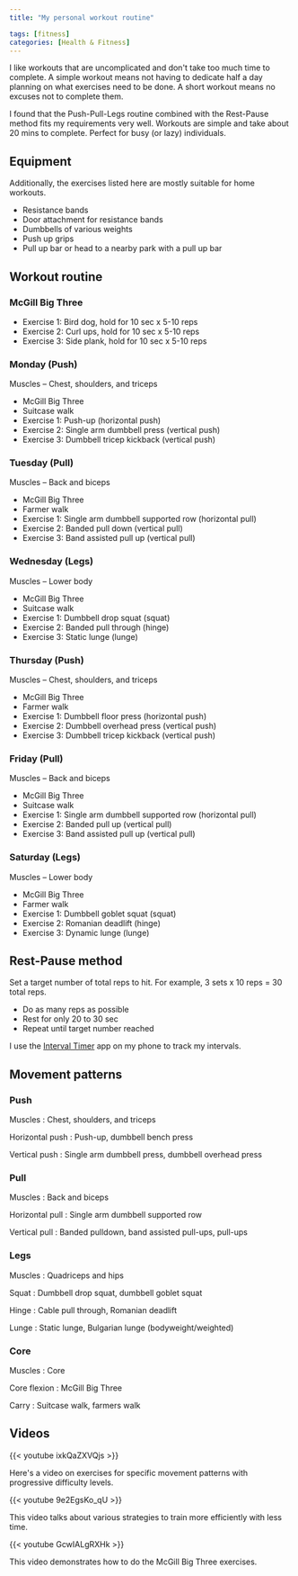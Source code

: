 ```yaml
---
title: "My personal workout routine"

tags: [fitness]
categories: [Health & Fitness]
---
```


I like workouts that are uncomplicated and don't take too much time to complete. A simple workout means not having to dedicate half a day planning on what exercises need to be done. A short workout means no excuses not to complete them.

I found that the Push-Pull-Legs routine combined with the Rest-Pause method fits my requirements very well. Workouts are simple and take about 20 mins to complete. Perfect for busy (or lazy) individuals.

## Equipment

Additionally, the exercises listed here are mostly suitable for home workouts.

- Resistance bands
- Door attachment for resistance bands
- Dumbbells of various weights
- Push up grips
- Pull up bar or head to a nearby park with a pull up bar

## Workout routine

### McGill Big Three

- Exercise 1: Bird dog, hold for 10 sec x 5-10 reps
- Exercise 2: Curl ups, hold for 10 sec x 5-10 reps
- Exercise 3: Side plank, hold for 10 sec x 5-10 reps

### Monday (Push)

Muscles – Chest, shoulders, and triceps

- McGill Big Three
- Suitcase walk
- Exercise 1: Push-up (horizontal push)
- Exercise 2: Single arm dumbbell press (vertical push)
- Exercise 3: Dumbbell tricep kickback (vertical push)

### Tuesday (Pull)

Muscles – Back and biceps

- McGill Big Three
- Farmer walk
- Exercise 1: Single arm dumbbell supported row (horizontal pull)
- Exercise 2: Banded pull down (vertical pull)
- Exercise 3: Band assisted pull up (vertical pull)

### Wednesday (Legs)

Muscles – Lower body

- McGill Big Three
- Suitcase walk
- Exercise 1: Dumbbell drop squat (squat)
- Exercise 2: Banded pull through (hinge)
- Exercise 3: Static lunge (lunge)

### Thursday (Push)

Muscles – Chest, shoulders, and triceps

- McGill Big Three
- Farmer walk
- Exercise 1: Dumbbell floor press (horizontal push)
- Exercise 2: Dumbbell overhead press (vertical push)
- Exercise 3: Dumbbell tricep kickback (vertical push)

### Friday (Pull)

Muscles – Back and biceps

- McGill Big Three
- Suitcase walk
- Exercise 1: Single arm dumbbell supported row (horizontal pull)
- Exercise 2: Banded pull up (vertical pull)
- Exercise 3: Band assisted pull up (vertical pull)

### Saturday (Legs)

Muscles – Lower body

- McGill Big Three
- Farmer walk
- Exercise 1: Dumbbell goblet squat (squat)
- Exercise 2: Romanian deadlift (hinge)
- Exercise 3: Dynamic lunge (lunge)



## Rest-Pause method

Set a target number of total reps to hit. For example, 3 sets x 10 reps = 30 total reps.

- Do as many reps as possible
- Rest for only 20 to 30 sec
- Repeat until target number reached

I use the [Interval Timer](https://apps.apple.com/sg/app/interval-timer/id1124297113) app on my phone to track my intervals.

## Movement patterns

### Push

Muscles
: Chest, shoulders, and triceps

Horizontal push
: Push-up, dumbbell bench press

Vertical push
: Single arm dumbbell press, dumbbell overhead press

### Pull

Muscles
: Back and biceps

Horizontal pull
: Single arm dumbbell supported row

Vertical pull
: Banded pulldown, band assisted pull-ups, pull-ups

### Legs

Muscles
: Quadriceps and hips

Squat
: Dumbbell drop squat, dumbbell goblet squat

Hinge
: Cable pull through, Romanian deadlift

Lunge
: Static lunge, Bulgarian lunge (bodyweight/weighted)

### Core

Muscles
: Core

Core flexion
: McGill Big Three

Carry
: Suitcase walk, farmers walk

## Videos

{{< youtube ixkQaZXVQjs >}}

Here's a video on exercises for specific movement patterns with progressive difficulty levels.

{{< youtube 9e2EgsKo_qU >}}

This video talks about various strategies to train more efficiently with less time.

{{< youtube GcwIALgRXHk >}}

This video demonstrates how to do the McGill Big Three exercises.
